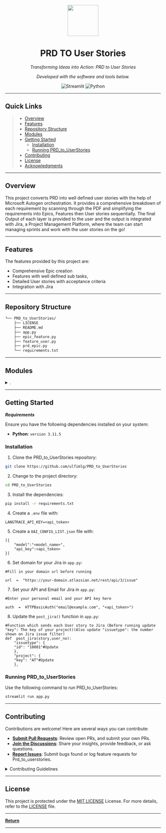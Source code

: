 <p align="center">
  <img src="https://img.icons8.com/external-tal-revivo-regular-tal-revivo/96/external-readme-is-a-easy-to-build-a-developer-hub-that-adapts-to-the-user-logo-regular-tal-revivo.png" width="100" />
</p>
<p align="center">
    <h1 align="center">PRD TO User Stories</h1>
</p>
<p align="center">
    <em>Transforming Ideas into Action: PRD to User Stories</em>
</p>
<p align="center">

<p>
<p align="center">
		<em>Developed with the software and tools below.</em>
</p>
<p align="center">
	<img src="https://img.shields.io/badge/Streamlit-FF4B4B.svg?style=flat&logo=Streamlit&logoColor=white" alt="Streamlit">
	<img src="https://img.shields.io/badge/Python-3776AB.svg?style=flat&logo=Python&logoColor=white" alt="Python">
</p>
<hr>

##  Quick Links

> - [ Overview](#-overview)
> - [ Features](#-features)
> - [ Repository Structure](#-repository-structure)
> - [ Modules](#-modules)
> - [ Getting Started](#-getting-started)
>   - [ Installation](#-installation)
>   - [ Running PRD_to_UserStories](#-running-PRD_to_UserStories)
> - [ Contributing](#-contributing)
> - [ License](#-license)
> - [ Acknowledgments](#-acknowledgments)

---

##  Overview

This project converts PRD into well defined user stories with the help of Microsoft Autogen orchestration. It provides a comprehensive breakdown of each requirement by scanning through the PDF and simplifying the requirements into Epics, Features then User stories sequentially. The final Output of each layer is provided to the user and the output is integrated with Jira, a Project Management Platform, where the team can start managing sprints and work with the user stories on the go!

---

##  Features

The features provided by this project are:
- Comprehensive Epic creation
- Features with well defined sub tasks,
- Detailed User stories with acceptance criteria
- Integration with Jira

---

##  Repository Structure

```sh
└── PRD_to_UserStories/
    ├── LICENSE
    ├── README.md
    ├── app.py
    ├── epic_feature.py
    ├── feature_user.py
    ├── prd_epic.py
    └── requirements.txt
```

---

##  Modules

<details closed><summary>.</summary>

| File                                                                                           | Summary                                                                                                                                                                                                                                                                                                                                                                                                                                                                                                 |
| ---                                                                                            | ---                                                                                                                                                                                                                                                                                                                                                                                                                                                                                                     |
| [feature_user.py](https://github.com/ulfimlg/PRD_to_UserStories/blob/master/feature_user.py)   | The `feature_user.py` script within the `PRD_to_UserStories`repository is primarily intended to use AI agents to convert features into detailed, refined user stories, adhering to SMART criteria. The script also helps maintain alignment with the overarching product vision, embodying the responsibilities of a product owner in an Agile setting.                                                                                                                                                    |
| [epic_feature.py](https://github.com/ulfimlg/PRD_to_UserStories/blob/master/epic_feature.py)   | This script, `epic_feature.py`, is a component of the `PRD_to_UserStories` repository that is responsible for converting product requirements (epics) into tangible features. By using AI-driven agents, the script emulates the role of a product owner, breaking down epics and refining the output based on team feedback and technical constraints. It neatly fits into the repository's goal of automating product requirement management.                                                         |
| [prd_epic.py](https://github.com/ulfimlg/PRD_to_UserStories/blob/master/prd_epic.py)           | The `prd_epic.py` snippet is fundamental in converting Product Requirement Documents into epics. The file incorporates AssistantAgent and UserProxyAgent to facilitate the process, preventing direct human input. The code constructs an interactive environment where an AI-driven Product Manager breaks down PRDs into several epics, involving other AI agents for definition and refinement suggestions. This streamlined approach helps in efficient PRD dissection and delivery of refined epics. |
| [requirements.txt](https://github.com/ulfimlg/PRD_to_UserStories/blob/master/requirements.txt) | This codebase is primarily for transforming Product Requirement Documents (PRDs) to User Stories. The `requirements.txt` file lists dependencies that provide functionalities such as automatic code generation, PDF processing, environment management, and machine learning experimentation. The architecture implements the conversion process in a modular way by structuring separate functions into files such as `app.py`, `prd_epic.py`, `epic_feature.py`, and `feature_user.py`.              |
| [app.py](https://github.com/ulfimlg/PRD_to_UserStories/blob/master/app.py)                     | This code in `app.py` serves as the core application interface in the `PRD_to_UserStories` repository. It imports other module functions such as PRD to epic conversion, epic to feature conversion, and feature to user story conversion. Additionally, the code enables environment setup, access to a specified API with authentication, and media extraction from documents, contributing to the central functionality of translating Product Requirement Documents into user stories.                  |

</details>

---

##  Getting Started

***Requirements***

Ensure you have the following dependencies installed on your system:

* **Python**: `version 3.11.5`

###  Installation

1. Clone the PRD_to_UserStories repository:

```sh
git clone https://github.com/ulfimlg/PRD_to_UserStories
```

2. Change to the project directory:

```sh
cd PRD_to_UserStories
```

3. Install the dependencies:

```sh
pip install -r requirements.txt
```
4. Create a `.env` file with:
```
LANGTRACE_API_KEY=<api_token>
```
5. Create a `OAI_CONFIG_LIST.json` file with:
```
[{
    "model":"<model_name>",
    "api_key":<api_token>
}]
```
6. Set domain for your Jira in `app.py`:
```
#Fill in your domain url before running

url  =  "https://your-domain.atlassian.net/rest/api/3/issue"
```
7. Set your API and Email for Jira in  `app.py`:
```
#Enter your personal email and your API key here

auth  =  HTTPBasicAuth("email@example.com", "<api_token>")
```
8. Update the `post_jira()` function in   `app.py`:
```
#Function which sends each User story to Jira (Before running update "key": The key of your project)(Also update "issuetype": the number shown on Jira issue filter)
def  post_jira(story,user_no):
	"issuetype": {
	"id": "10001"#Update
	},
	"project": {
	"key": "AT"#Update
	},
```

###  Running PRD_to_UserStories

Use the following command to run PRD_to_UserStories:

```sh
streamlit run app.py
```
---


##  Contributing

Contributions are welcome! Here are several ways you can contribute:

- **[Submit Pull Requests](https://github.com/ulfimlg/PRD_to_UserStories/blob/main/CONTRIBUTING.md)**: Review open PRs, and submit your own PRs.
- **[Join the Discussions](https://github.com/ulfimlg/PRD_to_UserStories/discussions)**: Share your insights, provide feedback, or ask questions.
- **[Report Issues](https://github.com/ulfimlg/PRD_to_UserStories/issues)**: Submit bugs found or log feature requests for Prd_to_userstories.

<details closed>
    <summary>Contributing Guidelines</summary>

1. **Fork the Repository**: Start by forking the project repository to your GitHub account.
2. **Clone Locally**: Clone the forked repository to your local machine using a Git client.
   ```sh
   git clone https://github.com/ulfimlg/PRD_to_UserStories
   ```
3. **Create a New Branch**: Always work on a new branch, giving it a descriptive name.
   ```sh
   git checkout -b new-feature-x
   ```
4. **Make Your Changes**: Develop and test your changes locally.
5. **Commit Your Changes**: Commit with a clear message describing your updates.
   ```sh
   git commit -m 'Implemented new feature x.'
   ```
6. **Push to GitHub**: Push the changes to your forked repository.
   ```sh
   git push origin new-feature-x
   ```
7. **Submit a Pull Request**: Create a PR against the original project repository. Clearly describe the changes and their motivations.

Once your PR is reviewed and approved, it will be merged into the main branch.

</details>

---

##  License

This project is protected under the [MIT LICENSE](https://choosealicense.com/licenses) License. For more details, refer to the [LICENSE](https://choosealicense.com/licenses/) file.

---


[**Return**](#-quick-links)

---
